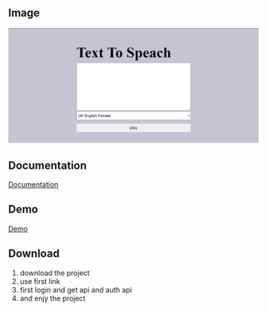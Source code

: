
## Image 

<img src="Capture3.PNG" alt="">



## Documentation

<a href="https://responsivevoice.org/api/" target="_blank">
 Documentation
</a>


## Demo
<a href="https://text-to-speach.netlify.app/" target="_blank">
 Demo
</a>


## Download

1. download the project
2. use first link 
3. first login and get api and auth api
4. and enjy the project
